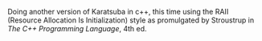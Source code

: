 Doing another version of Karatsuba in c++, this time using the RAII (Resource Allocation Is Initialization) style as promulgated by Stroustrup in *The C++ Programming Language*, 4th ed.
